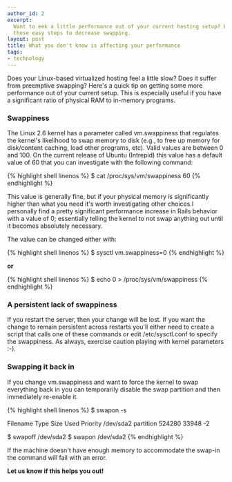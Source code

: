 ```yaml
---
author_id: 2
excerpt:
  Want to eek a little performance out of your current hosting setup? Follow
  these easy steps to decrease swapping.
layout: post
title: What you don't know is affecting your performance
tags:
- technology
---
```


Does your Linux-based virtualized hosting feel a little slow? Does it suffer from preemptive swapping? Here's a quick tip on getting some more performance out of your current setup. This is especially useful if you have a significant ratio of physical RAM to in-memory programs.

### Swappiness

The Linux 2.6 kernel has a parameter called vm.swappiness that regulates the kernel's likelihood to swap memory to disk (e.g., to free up memory for disk/content caching, load other programs, etc). Valid values are between 0 and 100. On the current release of Ubuntu (Intrepid) this value has a default value of 60 that you can investigate with the following command:

{% highlight shell linenos %}
$ cat /proc/sys/vm/swappiness
60
{% endhighlight %}

This value is generally fine, but if your physical memory is significantly higher than what you need it's worth investigating other choices.I personally find a pretty significant performance increase in Rails behavior with a value of 0; essentially telling the kernel to not swap anything out until it becomes absolutely necessary.

The value can be changed either with:

{% highlight shell linenos %}
$ sysctl vm.swappiness=0
{% endhighlight %}

**or**

{% highlight shell linenos %}
$ echo 0 &gt; /proc/sys/vm/swappiness
{% endhighlight %}

### A persistent lack of swappiness

If you restart the server, then your change will be lost. If you want the change to remain persistent across restarts you'll either need to create a script that calls one of these commands or edit /etc/sysctl.conf to specify the swappiness. As always, exercise caution playing with kernel parameters :-).

### Swapping it back in

If you change vm.swappiness and want to force the kernel to swap everything back in you can temporarily disable the swap partition and then immediately re-enable it.

{% highlight shell linenos %}
$ swapon -s

Filename         Type      Size  Used  Priority
/dev/sda2         partition    524280 33948  -2

$ swapoff /dev/sda2
$ swapon /dev/sda2
{% endhighlight %}

If the machine doesn't have enough memory to accommodate the swap-in the command will fail with an error.

**Let us know if this helps you out!**
